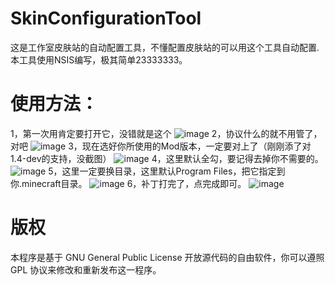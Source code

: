 # SkinConfigurationTool
这是工作室皮肤站的自动配置工具，不懂配置皮肤站的可以用这个工具自动配置.
本工具使用NSIS编写，极其简单23333333。
# 使用方法：
1，第一次用肯定要打开它，没错就是这个
![image](http://github.com/LiarOnce/SkinConfigurationTool/raw/master/screenshot/1.png)
2，协议什么的就不用管了，对吧
![image](http://github.com/LiarOnce/SkinConfigurationTool/raw/master/screenshot/2.png)
3，现在选好你所使用的Mod版本，一定要对上了（刚刚添了对1.4-dev的支持，没截图）
![image](http://github.com/LiarOnce/SkinConfigurationTool/raw/master/screenshot/3.png)
4，这里默认全勾，要记得去掉你不需要的。
![image](http://github.com/LiarOnce/SkinConfigurationTool/raw/master/screenshot/4.png)
5，这里一定要换目录，这里默认Program Files，把它指定到你.minecraft目录。
![image](http://github.com/LiarOnce/SkinConfigurationTool/raw/master/screenshot/5.png)
6，补丁打完了，点完成即可。
![image](http://github.com/LiarOnce/SkinConfigurationTool/raw/master/screenshot/6.png)

# 版权
本程序是基于 GNU General Public License 开放源代码的自由软件，你可以遵照 GPL 协议来修改和重新发布这一程序。

